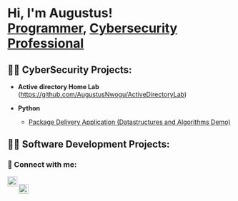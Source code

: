 <h1>Hi, I'm Augustus! <br/><a href="https://github.com/AugustusNwogu">Programmer</a>, <a href="https://www.linkedin.com/in/augustus-nwogu-23b167267">Cybersecurity Professional</a>

<h2>👨‍💻 CyberSecurity Projects:</h2>

- <b>Active directory Home Lab</b>
(https://github.com/AugustusNwogu/ActiveDirectoryLab)

- <b>Python</b>
  - [Package Delivery Application (Datastructures and Algorithms Demo)](https://github.com/joshmadakor1/Package-Delivery-Pathfinding-Algorithm)

<h2>👨‍💻 Software Development Projects:</h2>

<h3> 🤳 Connect with me:</h3>

[<img align="left" alt="AugustusNwogu | GitHub" width="22px" src="https://github.githubassets.com/images/modules/logos_page/GitHub-Mark.png" />][github]  
[<img align="left" alt="AugustusNwogu | LinkedIn" width="22px" src="https://upload.wikimedia.org/wikipedia/commons/c/ca/LinkedIn_logo_initials.png" />][linkedin]  

<br/>

[github]: https://github.com/AugustusNwogu  
[linkedin]: https://linkedin.com/in/augustusnwogu
